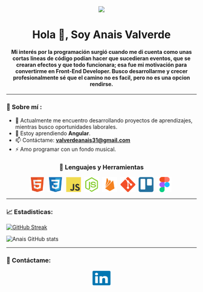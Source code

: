 <div id="header" align="center">
  <img src="https://media.giphy.com/media/4rZA5D22301iMgrUNd/giphy.gif" width="500"/>
  <h1 align="center">Hola 👋, Soy Anais Valverde
  </h1>
  <h4 align="center"> Mi interés por la programación surgió cuando me di cuenta como unas cortas lineas de código podían hacer que sucedieran eventos, que se crearan efectos y que todo funcionara; esa fue mi motivación para convertirme en Front-End Developer. 
  Busco desarrollarme y crecer profesionalmente sé que el camino no es facil, pero no es una opcion rendirse.
  </h4>
</div>

---

### 👩 Sobre mí :

- 🔭 Actualmente me encuentro desarrollando proyectos de aprendizajes, mientras busco oportunidades laborales.
- 🌱 Estoy aprendiendo **Angular**.
- 📫 Contáctame: **valverdeanais31@gmail.com**
- ⚡ Amo programar con un fondo musical.

<div align="center">
  <h3>🔨 Lenguajes y Herramientas</h3>
  <div>
    <img src="https://github.com/devicons/devicon/blob/master/icons/html5/html5-original.svg" title="HTML5" alt="HTML" width="40" height="40"/>&nbsp;
    <img src="https://github.com/devicons/devicon/blob/master/icons/css3/css3-original.svg" title="CSS3" alt="CSS" width="40" height="40"/>&nbsp;
    <img src="https://github.com/devicons/devicon/blob/master/icons/javascript/javascript-original.svg" title="JavaScript" alt="Javascript" width="40" height="40"/>&nbsp;
    <img src="https://github.com/devicons/devicon/blob/master/icons/nodejs/nodejs-original.svg" title="Node Js" alt="Node.js" width="40" height="40"/>&nbsp;
    <img src="https://github.com/devicons/devicon/blob/master/icons/firebase/firebase-plain.svg" title="Firebase" alt="Firebase" width="40" height="40"/>&nbsp;
    <img src="https://github.com/devicons/devicon/blob/master/icons/git/git-original.svg" title="Git" alt="Git" width="40" height="40"/>&nbsp;
        <img src="https://github.com/devicons/devicon/blob/master/icons/trello/trello-plain.svg" title="Trello" alt="Trello" width="40" height="40" />&nbsp
    <img src="https://github.com/devicons/devicon/blob/master/icons/figma/figma-original.svg" title="Figma" alt="Figma" width="40" height="40"/>&nbsp;
  </div>
</div>

---

### 📈 Estadisticas: 
[![GitHub Streak](http://github-readme-streak-stats.herokuapp.com?user=AnaisVApolinario&theme=prussian&border_radius=4.1&locale=es&date_format=j%20M%5B%20Y%5D)](https://git.io/streak-stats)

![Anais GitHub stats](https://github-readme-stats.vercel.app/api?username=AnaisVApolinario&show_icons=true&theme=cobalt)

<!-- 
<p><img align="center" src="https://github-readme-stats.vercel.app/api/top-langs?username=Anais&show_icons=true&theme=dark&locale=en&layout=compact" alt="anaisVA"/></p> -->

---

### 📒 Contáctame: 

<p align="center">
<a href="https://www.linkedin.com/in/anais-valverde-06aa27248/" target="blank">
  <img align="center" src="https://github.com/devicons/devicon/blob/master/icons/linkedin/linkedin-original.svg" alt="AnaisValverde" height="40" width="50" />
</a>
</p>

